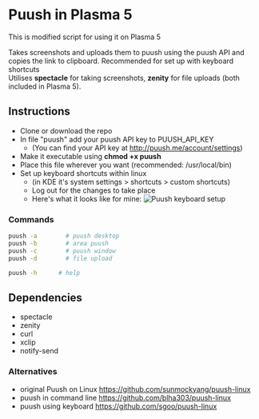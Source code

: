 Puush in Plasma 5
=====================
This is modified script for using it on Plasma 5

Takes screenshots and uploads them to puush using the puush API and copies the link to clipboard. Recommended for set up with keyboard shortcuts
<br>Utilises __spectacle__ for taking screenshots, __zenity__ for file uploads (both included in Plasma 5).

## Instructions
- Clone or download the repo
- In file "puush" add your puush API key to PUUSH_API_KEY
  - (You can find your API key at http://puush.me/account/settings)
- Make it executable using __chmod +x puush__
- Place this file wherever you want (recommended: /usr/local/bin)
- Set up keyboard shortcuts within linux
  - (in KDE it's system settings > shortcuts > custom shortcuts)
  - Log out for the changes to take place
  - Here's what it looks like for mine: ![Puush keyboard setup](https://puu.sh/rc2pe/9033c451ca.png)

### Commands
``` bash
puush -a		# puush desktop
puush -b		# area puush
puush -c		# puush window
puush -d		# file upload

puush -h  	  # help
```

## Dependencies
- spectacle
- zenity
- curl
- xclip
- notify-send


### Alternatives
- original Puush on Linux https://github.com/sunmockyang/puush-linux
- puush in command line https://github.com/blha303/puush-linux
- puush using keyboard https://github.com/sgoo/puush-linux
